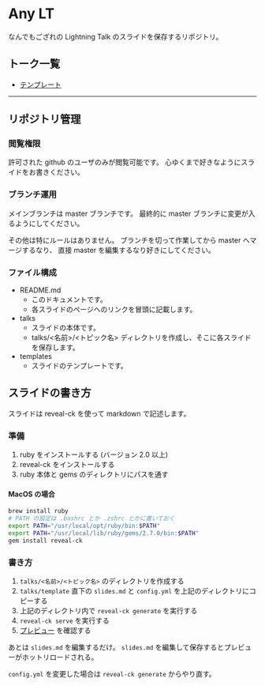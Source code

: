 # Any LT

なんでもござれの Lightning Talk のスライドを保存するリポジトリ。

## トーク一覧

* [テンプレート](path/to/template)

---

## リポジトリ管理

### 閲覧権限

許可された github のユーザのみが閲覧可能です。
心ゆくまで好きなようにスライドをお書きください。

### ブランチ運用

メインブランチは master ブランチです。
最終的に master ブランチに変更が入るようにしてください。

その他は特にルールはありません。
ブランチを切って作業してから master へマージするなり、
直接 master を編集するなり好きにしてください。

### ファイル構成

* README.md
  * このドキュメントです。
  * 各スライドのページへのリンクを冒頭に記載します。
* talks
  * スライドの本体です。
  * talks/<名前>/<トピック名> ディレクトリを作成し、そこに各スライドを保存します。
* templates
  * スライドのテンプレートです。

## スライドの書き方

スライドは reveal-ck を使って markdown で記述します。

### 準備

1. ruby をインストールする (バージョン 2.0 以上)
2. reveal-ck をインストールする
3. ruby 本体と gems のディレクトリにパスを通す

#### MacOS の場合

```sh
brew install ruby
# PATH の設定は .bashrc とか .zshrc とかに書いておく
export PATH="/usr/local/opt/ruby/bin:$PATH"
export PATH="/usr/local/lib/ruby/gems/2.7.0/bin:$PATH"
gem install reveal-ck
```

### 書き方

1. `talks/<名前>/<トピック名>` のディレクトリを作成する
2. `talks/template` 直下の `slides.md` と `config.yml` を上記のディレクトリにコピーする
3. 上記のディレクトリ内で `reveal-ck generate` を実行する
4. `reveal-ck serve` を実行する
5. [プレビュー](http://localhost:10000) を確認する

あとは `slides.md` を編集するだけ。
`slides.md` を編集して保存するとプレビューがホットリロードされる。

`config.yml` を変更した場合は `reveal-ck generate` からやり直す。

